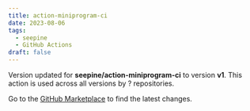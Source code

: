 ```yaml
---
title: action-miniprogram-ci
date: 2023-08-06
tags:
  - seepine
  - GitHub Actions
draft: false
---
```



Version updated for **seepine/action-miniprogram-ci** to version **v1**.
This action is used across all versions by ? repositories.

Go to the [GitHub Marketplace](https://github.com/marketplace/actions/action-miniprogram-ci) to find the latest changes.
